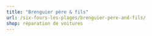 ```yaml
---
title: "Brenguier père & fils"
url: /six-fours-les-plages/brenguier-pere-and-fils/
shop: réparation de voitures
---
```

